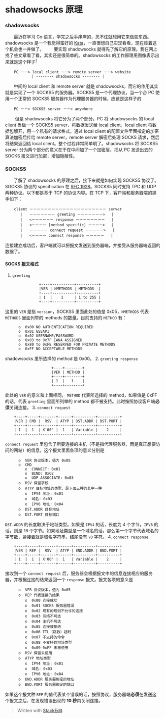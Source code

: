 # shadowsocks 原理

### shadowsocks
　　最近在学习 Go 语言，学完之后手痒痒的，忍不住就想用它来做些东西。shadowsocks 是一个我觉得蛮好的 [Kata](http://codekata.com/)，一直很想自己实现看看，现在趁着这个机会也一并做了。
　　要实现 shadowsocks 就得先了解它的原理。我在网上找了些文章看了看，其实还是很简单的。shadowsocks 的工作原理用图像表示出来就是这个样子<sup>[1](http://www.cnblogs.com/foreverfree/p/3771531.html)</sup>

        PC －－> local client －－> remote server －－> website
                | -------- shadowsocks -------- |

　　中间的 local client 和 remote server 就是 shadowsocks，而它的作用其实就是实现了一个 SOCKS5 的服务器。SOCKS5 是一个代理协议，当一个台 PC 使用一个正常的 SOCKS5 服务器作为代理服务器的时候，应该是这样子的

        PC －－> SOCKS5 server －－> anywhere

　　 但是 shadowsocks 将它分为了两个部分。PC 将 shadowsocks 的 local client 当做一个 SOCKS5 server，将数据发送给 local client，local client 将数据包解开，用一个私有的请求格式，通过 local client 的配置文件里面指定的加密算法加密后传给 remote server，remote server 解密后处理 SOCKS 请求，然后将结果返回给 local client。整个过程非常简单明了。shadowsocks 将 SOCKS5 server 分为两个部分的意义在于在中间加了一个加密层，把从 PC 发送出去的 SOCKS 报文进行加密，增加隐蔽性。

### SOCKS5
　　了解了 shadowsocks 的原理之后，接下来就是如何实现 SOCKS5 协议了。SOCKS5 协议的 specification 在 [RFC 1928](https://www.ietf.org/rfc/rfc1928.txt)。SOCKS5 同时支持 TPC 和 UDP 两种协议。以下都是基于 TCP 的协议内容。在 TCP 下，客户端和服务器端的握手如下：

        client －－－－－－－－－－－－－－－－－－－－－ server
	       |   －－－－－－－ greeting －－－－－－－>   |
	       |   <－－－－－－ response －－－－－－－－   |
	       |   <－－－－ [method specific] －－－－>   |
	       |   －－－－－ connect request －－－－－>   |
	       |   <－－－－ connect response －－－－－   |
	       
连接建立成功后，客户端就可以把报文发送到服务器端，并接受从服务器端返回的数据了。

#### SOCKS 报文格式
1. `greeting`

                   +----+----------+----------+
                   |VER | NMETHODS | METHODS  |
                   +----+----------+----------+
                   | 1  |    1     | 1 to 255 |
                   +----+----------+----------+                   
这里的 `VER` 是指 `version`，SOCKS5 里面此处的值是 0x05，`NMETHODS` 代表 `METHODS` 里面列举的 methods 的数量。目前支持的 `METHOD` 有：

          o  0x00 NO AUTHENTICATION REQUIRED
          o  0x01 GSSAPI
          o  0x02 USERNAME/PASSWORD
          o  0x03 to 0x7F IANA ASSIGNED
          o  0x80 to 0xFE RESERVED FOR PRIVATE METHODS
          o  0xFF NO ACCEPTABLE METHODS
shadowsocks 里所选择的 method 是 0x00。
2. `greeting response`

                         +----+--------+
                         |VER | METHOD |
                         +----+--------+
                         | 1  |   1    |
                         +----+--------+
此处的 `VER` 的意义和上面相同， `METHOD` 代表所选择的 method，如果值是 0xFF 的话，代表 `greeting` 里面所列举的 method 都不被支持。此时按照协议客户端**必须**关闭连接。
3. `connect request`

        +----+-----+-------+------+----------+----------+
        |VER | CMD |  RSV  | ATYP | DST.ADDR | DST.PORT |
        +----+-----+-------+------+----------+----------+
        | 1  |  1  | X'00' |  1   | Variable |    2     |
        +----+-----+-------+------+----------+----------+
`connect request` 里包含了所要连接的主机（不是指代理服务器，而是真正想要访问的网站）的信息。这个报文里面各项的意义分别是

          o  VER 协议版本，值为 0x05
          o  CMD
             o  CONNECT: 0x01
             o  BIND: 0x02
             o  UDP ASSOCIATE: 0x03
          o  RSV 保留字段
          o  ATYP 目标地址的类型，是下面三种的其中一种
             o  IPV4 地址: 0x01
             o  域名: 0x03
             o  IPV6 地址: 0x04
          o  DST.ADDR 目标地址
          o  DST.PORT 目标端口
`DST.ADDR` 的长度取决于地址类型。如果是 `IPV4` 的话，长度为 4 个字节，`IPV6` 的话，则是 16 个字节。如果地址类型是一个域名的话，那么第一个字节代表域名的字节数，紧接着就是域名字符串，结尾没有 `\0` 字符。
4. `connect response`

        +----+-----+-------+------+----------+----------+
        |VER | REP |  RSV  | ATYP | BND.ADDR | BND.PORT |
        +----+-----+-------+------+----------+----------+
        | 1  |  1  | X'00' |  1   | Variable |    2     |
        +----+-----+-------+------+----------+----------+
接收到一个 `connect request` 后，服务器会根据报文中的信息连接相应的服务器，并根据连接的结果返回一个 `response` 报文。报文各项的意义是

          o  VER 协议版本，值为 0x05
          o  REP 代表连接的结果
             o  0x00 连接成功
             o  0x01 SOCKS 服务器错误
             o  0x02 现有的规则不允许的连接
             o  0x03 网络不可达
             o  0x04 主机不可达
             o  0x05 连接被拒绝
             o  0x06 TTL（跳数）超时
             o  0x07 不支持的命令
             o  0x08 不支持的地址类型
             o  0x09-0xFF 未被使用
          o  RSV 保留未使用
          o  ATYP 地址类型
             o  IPV4 地址: 0x01
             o  域名: 0x03
             o  IPV6 地址: 0x04
          o  BND.ADDR 服务器绑定的地址
          o  BND.PORT 服务器绑定的端口
如果这个报文种 `REP` 的值代表某个错误的话，按照协议，服务器端**必须**在发送这个报文之后，在发现错误出现的 **10 秒**内关闭连接。

> Written with [StackEdit](https://stackedit.io/).